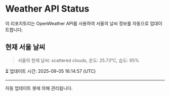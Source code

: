 
# Weather API Status

이 리포지토리는 OpenWeather API를 사용하여 서울의 날씨 정보를 자동으로 업데이트합니다.

## 현재 서울 날씨
> 서울의 현재 날씨: scattered clouds, 온도: 25.73°C, 습도: 95%

⏳ 업데이트 시간: 2025-09-05 16:14:57 (UTC)

---
자동 업데이트 봇에 의해 관리됩니다.
